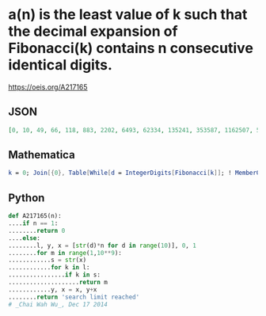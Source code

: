 # a\(n\) is the least value of k such that the decimal expansion of Fibonacci\(k\) contains n consecutive identical digits\.
https://oeis.org/A217165
## JSON
```JSON
[0, 10, 49, 66, 118, 883, 2202, 6493, 62334, 135241, 353587, 1162507, 5155873, 7280413, 37356153]
```
## Mathematica
```Mathematica
k = 0; Join[{0}, Table[While[d = IntegerDigits[Fibonacci[k]]; ! MemberQ[Partition[Differences[d], n - 1, 1], Table[0, {n - 1}]], k++]; k, {n, 2, 8}]] (* _T. D. Noe_, Oct 02 2012 *)
```
## Python
```Python
def A217165(n):
....if n == 1:
........return 0
....else:
........l, y, x = [str(d)*n for d in range(10)], 0, 1
........for m in range(1,10**9):
............s = str(x)
............for k in l:
................if k in s:
....................return m
............y, x = x, y+x
........return 'search limit reached'
# _Chai Wah Wu_, Dec 17 2014
```
